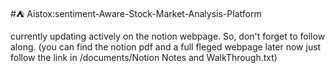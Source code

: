 #⛺ Aistox:sentiment-Aware-Stock-Market-Analysis-Platform 

currently updating actively on the notion webpage. So, don't forget to follow along. 
(you can find the notion pdf and a full fleged webpage later now just follow the link in /documents/Notion Notes and WalkThrough.txt)
